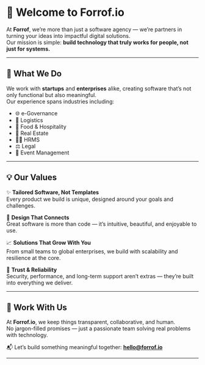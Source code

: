 # 👋 Welcome to Forrof.io  

At **Forrof**, we’re more than just a software agency — we’re partners in turning your ideas into impactful digital solutions.  
Our mission is simple: **build technology that truly works for people, not just for systems.**

---


## 🚀 What We Do  

We work with **startups** and **enterprises** alike, creating software that’s not only functional but also meaningful.  
Our experience spans industries including:  

- 🌐 e-Governance  
- 🚛 Logistics  
- 🍴 Food & Hospitality  
- 🏢 Real Estate  
- 👩‍💼 HRMS  
- ⚖️ Legal  
- 🎉 Event Management  

---

## 💡 Our Values  

✨ **Tailored Software, Not Templates**  
Every product we build is unique, designed around your goals and challenges.  

🎨 **Design That Connects**  
Great software is more than code — it’s intuitive, beautiful, and enjoyable to use.  

📈 **Solutions That Grow With You**  
From small teams to global enterprises, we build with scalability and resilience at the core.  

🔐 **Trust & Reliability**  
Security, performance, and long-term support aren’t extras — they’re built into everything we deliver.  

---

## 🤝 Work With Us  

At **Forrof.io**, we keep things transparent, collaborative, and human.  
No jargon-filled promises — just a passionate team solving real problems with technology.  

📬 Let’s build something meaningful together: **[hello@forrof.io](mailto:hello@forrof.io)**  

---
